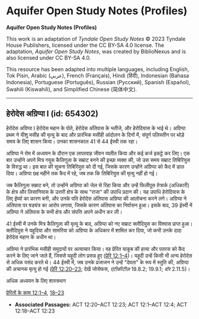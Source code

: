 # Aquifer Open Study Notes (Profiles)

**Aquifer Open Study Notes (Profiles)**

This work is an adaptation of *Tyndale Open Study Notes* © 2023 Tyndale House Publishers, licensed under the CC BY\-SA 4\.0 license. The adaptation, *Aquifer Open Study Notes*, was created by BiblioNexus and is also licensed under CC BY\-SA 4\.0\.

This resource has been adapted into multiple languages, including English, Tok Pisin, Arabic (عربي), French (Français), Hindi (हिंदी), Indonesian (Bahasa Indonesia), Portuguese (Português), Russian (Русский), Spanish (Español), Swahili (Kiswahili), and Simplified Chinese (简体中文).



--------------------------------

## हेरोदेस अग्रिप्पा I (id: 654302)

हेरोदेस अग्रिप्पा I हेरोदेस महान के पोते, हेरोदेस अंतिपास के भतीजे, और हेरोदियास के भाई थे। अग्रिप्पा प्रथम ने यीशु मसीह की मृत्यु के बाद और प्रारंभिक मसीही आंदोलन के दिनों में, संपूर्ण पलिस्तीन पर थोड़े समय के लिए शासन किया। उनका शासनकाल 41 से 44 ईस्वी तक रहा।

अग्रिप्पा ने रोम में अध्ययन के दौरान एक लापरवाह जीवन व्यतीत किया और कई कर्ज इकट्ठे कर लिए। एक बार उन्होंने अपने मित्र गयुस कैलिगुला के सम्राट बनने की इच्छा व्यक्त की, जो उस समय सम्राट तिबिरियुस के विरुद्ध था। इस बात की सूचना तिबिरियुस को दी गई, जिसके कारण उन्होंने अग्रिप्पा को कैद में डाल दिया। अग्रिप्पा छह महीने तक कैद में रहे, जब तक कि तिबिरियुस की मृत्यु नहीं हो गई।

जब कैलिगुला सम्राट बने, तो उन्होंने अग्रिप्पा को जेल से रिहा किया और उन्हें फिलीपूस तेत्रार्क (अधिकारी) के क्षेत्र और लिसानियास के उत्तरी क्षेत्र के साथ "राजा" की उपाधि प्रदान की। यह उपाधि हेरोदियास के लिए ईर्ष्या का कारण बनी, और उनके पति हेरोदेस अंतिपास अग्रिप्पा की आलोचना करने लगे। अग्रिप्पा ने अंतिपास पर षड्यंत्र का आरोप लगाया, जिसके कारण अंतिपास का निर्वासन हुआ। इसके बाद, 39 ईस्वी में अग्रिप्पा ने अंतिपास के सभी क्षेत्र और संपत्ति अपने अधीन कर ली।

41 ईस्वी में उनके मित्र कैलिगुला की मृत्यु के बाद, अग्रिप्पा को नए सम्राट क्लौदियुस का विश्वास प्राप्त हुआ। क्लौदियुस ने यहूदिया और सामरिया को अग्रिप्पा के अधिकार में शामिल कर दिया, जो कभी उनके दादा हेरोदेस महान के अधीन था।

अग्रिप्पा ने प्रारंभिक मसीही समुदायों पर अत्याचार किया। वह प्रेरित याकूब की हत्या और पतरस को कैद करने के लिए जाने जाते हैं, जिससे यहूदी लोग प्रसन्न हुए ([प्रेरि 12:1–4](https://ref.ly/Acts12:1-Acts12:4))। यहूदी उन्हें किसी भी अन्य हेरोदेस से अधिक पसंद करते थे। 44 ईस्वी में, जब उनके प्रजाजन ने उन्हें "देवता" के रूप में स्तुति की, अग्रिप्पा की अचानक मृत्यु हो गई ([प्रेरि 12:20–23](https://ref.ly/Acts12:20-Acts12:23); देखें जोसेफस, *एंटीकीटीज़* 19\.8\.2; 19\.9\.1; *वॉर* 2\.11\.5\)।

अधिक अध्ययन के लिए शास्त्रभाग

[प्रेरितों के काम 12:1–4](https://ref.ly/Acts12:1-Acts12:4), [18–23](https://ref.ly/Acts12:18-Acts12:23)

* **Associated Passages:** ACT 12:20–ACT 12:23; ACT 12:1–ACT 12:4; ACT 12:18–ACT 12:23

